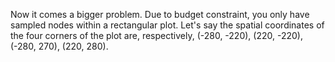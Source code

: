 Now it comes a bigger problem. Due to budget constraint, you only have sampled nodes within a rectangular plot.  Let's say the spatial coordinates of the four corners of the plot are, respectively, (-280, -220), (220, -220), (-280, 270), (220, 280).


